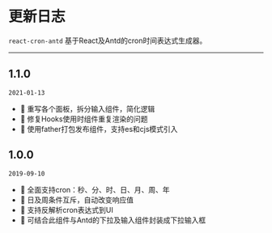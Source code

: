 # 更新日志
`react-cron-antd` 基于React及Antd的cron时间表达式生成器。

---

## 1.1.0

`2021-01-13`

- 🎉 重写各个面板，拆分输入组件，简化逻辑
- 🎉 修复Hooks使用时组件重复渲染的问题
- 🎉 使用father打包发布组件，支持es和cjs模式引入


## 1.0.0

`2019-09-10`

- 🎉 全面支持cron：秒、分、时、日、月、周、年
- 🎉 日及周条件互斥，自动改变响应值
- 🎉 支持反解析cron表达式到UI
- 🎉 可结合此组件与Antd的下拉及输入组件封装成下拉输入框
